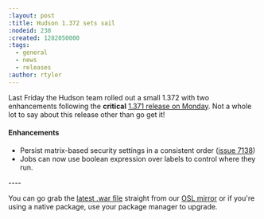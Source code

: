```yaml
---
:layout: post
:title: Hudson 1.372 sets sail
:nodeid: 238
:created: 1282050000
:tags:
  - general
  - news
  - releases
:author: rtyler
---
```


Last Friday the Hudson team rolled out a small 1.372 with two enhancements following the **critical** [1.371 release on Monday](http://www.hudson-labs.org/content/big-security-fix-hudson-1371-released). Not a whole lot to say about this release other than go get it!

#### Enhancements

<ul class=image> 
  <li class=rfe> 
    Persist matrix-based security settings in a consistent order
    (<a href="http://issues.hudson-ci.org/browse/HUDSON-7138">issue 7138</a>)
  <li class='major rfe'> 
    Jobs can now use boolean expression over labels to control where they run.
</ul>
<!--break-->
----

You can go grab the [latest .war file](http://ftp.osuosl.org/pub/hudson/war/1.372/hudson.war) straight from our [OSL mirror](http://www.osuosl.org) or if you're using a native package, use your package manager to upgrade.

